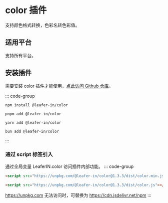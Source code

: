 # color 插件

支持颜色格式转换，色彩名转色彩值。

## 适用平台

支持所有平台。

## 安装插件

需要安装 color 插件才能使用，[点此访问 Github 仓库](https://github.com/leaferjs/leafer-in/tree/main/packages/color)。

::: code-group

```sh[npm]
npm install @leafer-in/color
```

```sh[pnpm]
pnpm add @leafer-in/color
```

```sh[yarn]
yarn add @leafer-in/color
```

```sh[bun]
bun add @leafer-in/color
```

:::

### 通过 script 标签引入

通过全局变量 LeaferIN.color 访问插件内部功能。
::: code-group

```html [color.min]
<script src="https://unpkg.com/@leafer-in/color@1.3.3/dist/color.min.js"></script>
```

```html [color]
<script src="https://unpkg.com/@leafer-in/color@1.3.3/dist/color.js"></script>
```

https://unpkg.com 无法访问时，可替换为 https://cdn.jsdelivr.net/npm
:::
